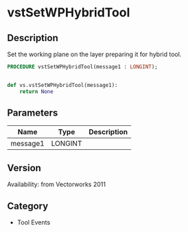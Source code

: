 # vstSetWPHybridTool

## Description
Set the working plane on the layer preparing it for hybrid tool.

```pascal
PROCEDURE vstSetWPHybridTool(message1 : LONGINT);
```

```python

def vs.vstSetWPHybridTool(message1):
    return None
```

## Parameters
|Name|Type|Description|
|---|---|---|
|message1|LONGINT||

## Version
Availability: from Vectorworks 2011
## Category
* Tool Events

